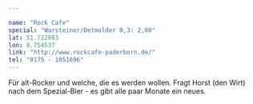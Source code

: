 ```yaml
---

name: "Rock Cafe"
special: "Warsteiner/Detmolder 0,3: 2,00"
lat: 51.722083
lon: 8.754537
link: "http://www.rockcafe-paderborn.de/"
tel: "0175 - 1051696"
---
```


Für alt-Rocker und welche, die es werden wollen. Fragt Horst (den Wirt) nach dem Spezial-Bier - es gibt alle paar Monate ein neues.
